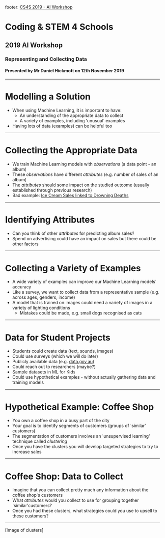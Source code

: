 footer: [CS4S 2019 - AI Workshop](https://cs4s.github.com/2019/ai)

# Coding & STEM 4 Schools

## 2019 AI Workshop

### Representing and Collecting Data

#### Presented by Mr Daniel Hickmott on 12th November 2019

---

# Modelling a Solution

- When using Machine Learning, it is important to have:
	- An understanding of the appropriate data to collect
	- A variety of examples, including 'unusual' examples
- Having lots of data (examples) can be helpful too

---

# Collecting the Appropriate Data

- We train Machine Learning models with *observations* (a data point - an album)
- These *observations* have different *attributes* (e.g. number of sales of an album)
- The *attributes* should some impact on the studied outcome (usually established through previous research)
- Bad example: [Ice Cream Sales linked to Drowning Deaths](https://www.lifehack.org/624604/the-most-common-bias-people-have-that-leads-to-wrong-decisions)

---

# Identifying Attributes

- Can you think of other *attributes* for predicting album sales?
- Spend on advertising could have an impact on sales but there could be other factors


---

# Collecting a Variety of Examples

- A wide variety of examples can improve our Machine Learning models' accuracy
- Like a survey, we want to collect data from a representative sample (e.g. across ages, genders, income)
- A model that is trained on images could need a variety of images in a variety of lighting conditions
	- Mistakes could be made, e.g. small dogs recognised as cats
	
---

# Data for Student Projects

- Students could create data (text, sounds, images)
- Could use surveys (which we will do later)
- Publicly available data (e.g. [data.gov.au](https://data.gov.au/))
- Could reach out to researchers (maybe?)
- Sample datasets in ML for Kids
- Could use hypothetical examples - without actually gathering data and training models


---

# Hypothetical Example: Coffee Shop

- You own a coffee shop in a busy part of the city
- Your goal is to identify segments of customers (groups of 'similar' customers)
- The segmentation of customers involves an 'unsupervised learning' technique called *clustering*
- Once you have the clusters you will develop targeted strategies to try to increase sales

---

# Coffee Shop: Data to Collect

- Imagine that you can collect pretty much any information about the coffee shop's customers
- What *attributes* would you collect to use for grouping together 'similar'customers?
- Once you had these clusters, what strategies could you use to upsell to these customers?

---

[Image of clusters]


